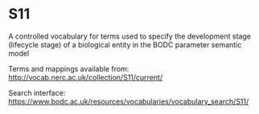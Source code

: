 # S11
A controlled vocabulary for terms used to specify the development stage (lifecycle stage) of a biological entity in the BODC parameter semantic model

Terms and mappings available from: http://vocab.nerc.ac.uk/collection/S11/current/

Search interface: https://www.bodc.ac.uk/resources/vocabularies/vocabulary_search/S11/

